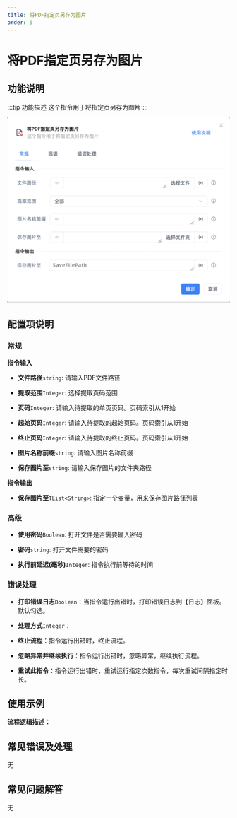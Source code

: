 ```yaml
---
title: 将PDF指定页另存为图片
order: 5
---
```


# 将PDF指定页另存为图片

## 功能说明

:::tip 功能描述
这个指令用于将指定页另存为图片
:::

![将PDF指定页另存为图片](../../../assets/将PDF指定页另存为图片_command.png)

## 配置项说明

### 常规

**指令输入**

- **文件路径**`string`: 请输入PDF文件路径

- **提取范围**`Integer`: 选择提取页码范围

- **页码**`Integer`: 请输入待提取的单页页码。页码索引从1开始

- **起始页码**`Integer`: 请输入待提取的起始页码。页码索引从1开始

- **终止页码**`Integer`: 请输入待提取的终止页码。页码索引从1开始

- **图片名称前缀**`string`: 请输入图片名称前缀

- **保存图片至**`string`: 请输入保存图片的文件夹路径


**指令输出**

- **保存图片至**`TList<String>`: 指定一个变量，用来保存图片路径列表

### 高级

- **使用密码**`Boolean`: 打开文件是否需要输入密码

- **密码**`string`: 打开文件需要的密码

- **执行前延迟(毫秒)**`Integer`: 指令执行前等待的时间

### 错误处理

- **打印错误日志**`Boolean`：当指令运行出错时，打印错误日志到【日志】面板。默认勾选。

- **处理方式**`Integer`：

 - **终止流程**：指令运行出错时，终止流程。

 - **忽略异常并继续执行**：指令运行出错时，忽略异常，继续执行流程。

 - **重试此指令**：指令运行出错时，重试运行指定次数指令，每次重试间隔指定时长。

## 使用示例

**流程逻辑描述：** 

## 常见错误及处理

无

## 常见问题解答

无

